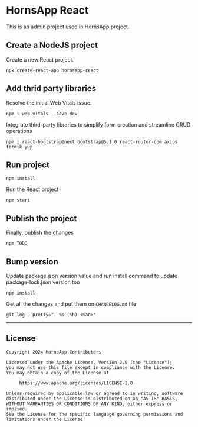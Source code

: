# HornsApp React

This is an admin project used in HornsApp project.

## Create a NodeJS project
Create a new React project.
```
npx create-react-app hornsapp-react
```

## Add thrid party libraries
Resolve the initial Web Vitals issue.
```
npm i web-vitals --save-dev
```
Integrate third-party libraries to simplify form creation and streamline CRUD operations
```
npm i react-bootstrap@next bootstrap@5.1.0 react-router-dom axios formik yup
```

## Run project
```
npm install
```
Run the React project
```
npm start
``` 

## Publish the project
Finally, publish the changes
```
npm TODO
```

## Bump version
Update package.json version value and run install command to update package-lock.json version too
```
npm install
```

Get all the changes and put them on `CHANGELOG.md` file
```
git log --pretty="- %s (%h) <%an>"
```

---
## License
```
Copyright 2024 HornsApp Contributors

Licensed under the Apache License, Version 2.0 (the "License");
you may not use this file except in compliance with the License.
You may obtain a copy of the License at

     https://www.apache.org/licenses/LICENSE-2.0

Unless required by applicable law or agreed to in writing, software
distributed under the License is distributed on an "AS IS" BASIS,
WITHOUT WARRANTIES OR CONDITIONS OF ANY KIND, either express or implied.
See the License for the specific language governing permissions and
limitations under the License.
```